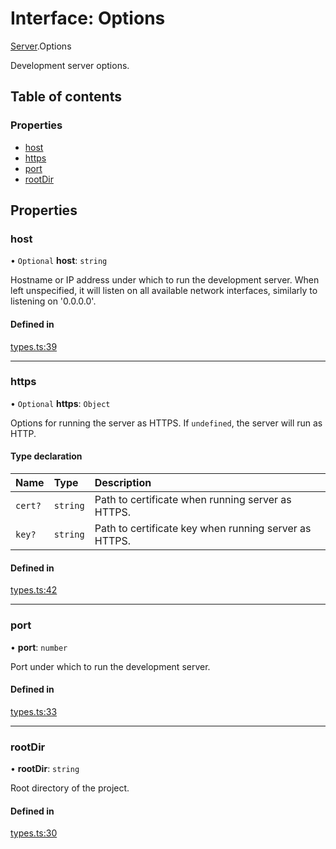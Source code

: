 # Interface: Options

[Server](../modules/Server.md).Options

Development server options.

## Table of contents

### Properties

- [host](Server.Options.md#host)
- [https](Server.Options.md#https)
- [port](Server.Options.md#port)
- [rootDir](Server.Options.md#rootdir)

## Properties

### host

• `Optional` **host**: `string`

Hostname or IP address under which to run the development server.
When left unspecified, it will listen on all available network interfaces, similarly to listening on '0.0.0.0'.

#### Defined in

[types.ts:39](https://github.com/callstack/repack/blob/1d9a1bb/packages/dev-server/src/types.ts#L39)

___

### https

• `Optional` **https**: `Object`

Options for running the server as HTTPS. If `undefined`, the server will run as HTTP.

#### Type declaration

| Name | Type | Description |
| :------ | :------ | :------ |
| `cert?` | `string` | Path to certificate when running server as HTTPS. |
| `key?` | `string` | Path to certificate key when running server as HTTPS. |

#### Defined in

[types.ts:42](https://github.com/callstack/repack/blob/1d9a1bb/packages/dev-server/src/types.ts#L42)

___

### port

• **port**: `number`

Port under which to run the development server.

#### Defined in

[types.ts:33](https://github.com/callstack/repack/blob/1d9a1bb/packages/dev-server/src/types.ts#L33)

___

### rootDir

• **rootDir**: `string`

Root directory of the project.

#### Defined in

[types.ts:30](https://github.com/callstack/repack/blob/1d9a1bb/packages/dev-server/src/types.ts#L30)

